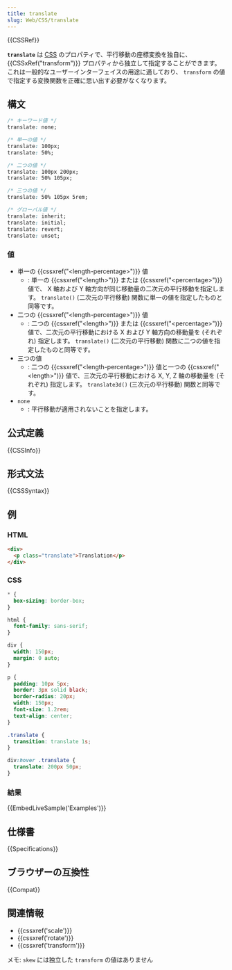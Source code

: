 ```yaml
---
title: translate
slug: Web/CSS/translate
---
```

{{CSSRef}}

**`translate`** は [CSS](/ja/docs/Web/CSS) のプロパティで、平行移動の座標変換を独自に、 {{CSSxRef("transform")}} プロパティから独立して指定することができます。これは一般的なユーザーインターフェイスの用途に適しており、 `transform` の値で指定する変換関数を正確に思い出す必要がなくなります。

## 構文

```css
/* キーワード値 */
translate: none;

/* 単一の値 */
translate: 100px;
translate: 50%;

/* 二つの値 */
translate: 100px 200px;
translate: 50% 105px;

/* 三つの値 */
translate: 50% 105px 5rem;

/* グローバル値 */
translate: inherit;
translate: initial;
translate: revert;
translate: unset;
```

### 値

- 単一の {{cssxref("&lt;length-percentage&gt;")}} 値
  - : 単一の {{cssxref("&lt;length&gt;")}} または {{cssxref("&lt;percentage&gt;")}} 値で、 X 軸および Y 軸方向が同じ移動量の二次元の平行移動を指定します。 `translate()` (二次元の平行移動) 関数に単一の値を指定したものと同等です。
- 二つの {{cssxref("&lt;length-percentage&gt;")}} 値
  - : 二つの {{cssxref("&lt;length&gt;")}} または {{cssxref("&lt;percentage&gt;")}} 値で、二次元の平行移動における X および Y 軸方向の移動量を (それぞれ) 指定します。 `translate()` (二次元の平行移動) 関数に二つの値を指定したものと同等です。
- 三つの値
  - : 二つの {{cssxref("&lt;length-percentage&gt;")}} 値と一つの {{cssxref("&lt;length&gt;")}} 値で、三次元の平行移動における X, Y, Z 軸の移動量を (それぞれ) 指定します。 `translate3d()` (三次元の平行移動) 関数と同等です。
- `none`
  - : 平行移動が適用されないことを指定します。

## 公式定義

{{CSSInfo}}

## 形式文法

{{CSSSyntax}}

<h2 id="Examples">例</h2>

### HTML

```html
<div>
  <p class="translate">Translation</p>
</div>
```

### CSS

```css
* {
  box-sizing: border-box;
}

html {
  font-family: sans-serif;
}

div {
  width: 150px;
  margin: 0 auto;
}

p {
  padding: 10px 5px;
  border: 3px solid black;
  border-radius: 20px;
  width: 150px;
  font-size: 1.2rem;
  text-align: center;
}

.translate {
  transition: translate 1s;
}

div:hover .translate {
  translate: 200px 50px;
}
```

### 結果

{{EmbedLiveSample('Examples')}}

## 仕様書

{{Specifications}}

## ブラウザーの互換性

{{Compat}}

## 関連情報

- {{cssxref('scale')}}
- {{cssxref('rotate')}}
- {{cssxref('transform')}}

メモ: `skew` には独立した `transform` の値はありません
